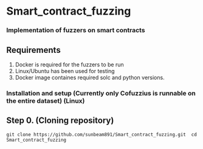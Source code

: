 # Smart_contract_fuzzing

### Implementation of fuzzers on smart contracts

## Requirements

1. Docker is required for the fuzzers to be run
2. Linux/Ubuntu has been used for testing
3. Docker image containes required solc and python versions.

### Installation and setup (Currently only Cofuzzius is runnable on the entire dataset) (Linux)

## Step 0. (Cloning repository)

` git clone https://github.com/sunbeam891/Smart_contract_fuzzing.git 
  cd Smart_contract_fuzzing
 `
